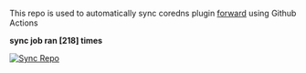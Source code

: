 This repo is used to automatically sync coredns plugin [forward](https://github.com/QZLin/forward) using Github Actions

**sync job ran [218] times**

[![Sync Repo](https://github.com/QZLin/coredns-extract/actions/workflows/sync.yaml/badge.svg)](https://github.com/QZLin/coredns-extract/actions/workflows/sync.yaml)
